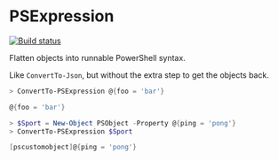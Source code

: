 # PSExpression

[![Build status](https://ci.appveyor.com/api/projects/status/pjja5bqxkxd47hxg/branch/main?svg=true)](https://ci.appveyor.com/project/fsackur/psexpression/branch/main)

Flatten objects into runnable PowerShell syntax.

Like `ConvertTo-Json`, but without the extra step to get the objects back.

``` powershell
> ConvertTo-PSExpression @{foo = 'bar'}

@{foo = 'bar'}
```

``` powershell
> $Sport = New-Object PSObject -Property @{ping = 'pong'}
> ConvertTo-PSExpression $Sport

[pscustomobject]@{ping = 'pong'}
```
